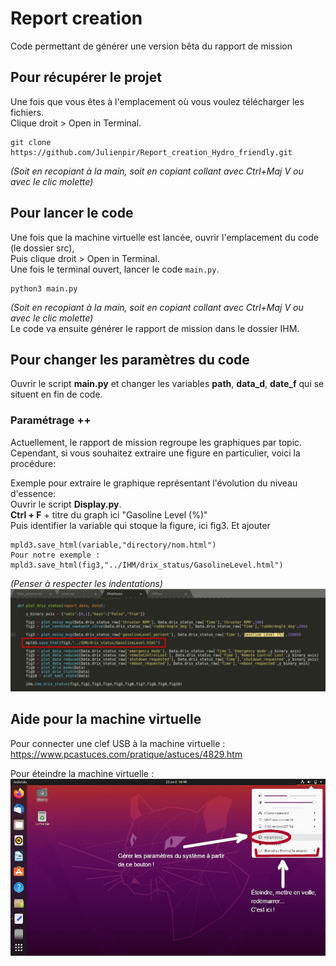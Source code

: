 # Report creation

Code permettant de générer une version bêta du rapport de mission

## Pour récupérer le projet
Une fois que vous êtes à l'emplacement où vous voulez télécharger les fichiers.  
Clique droit > Open in Terminal.
```
git clone https://github.com/Julienpir/Report_creation_Hydro_friendly.git
```
*(Soit en recopiant à la main, soit en copiant collant avec Ctrl+Maj V ou avec le clic molette)*


## Pour lancer le code
Une fois que la machine virtuelle est lancée, ouvrir l'emplacement du code (le dossier src),  
Puis clique droit > Open in Terminal.  
Une fois le terminal ouvert, lancer le code `main.py`.
```
python3 main.py
```
*(Soit en recopiant à la main, soit en copiant collant avec Ctrl+Maj V ou avec le clic molette)*  
Le code va ensuite générer le rapport de mission dans le dossier IHM.  


## Pour changer les paramètres du code
Ouvrir le script **main.py** et changer les variables **path**, **data_d**, **date_f** qui se situent en fin de code.


### Paramétrage ++
Actuellement, le rapport de mission regroupe les graphiques par topic.  
Cependant, si vous souhaitez extraire une figure en particulier, voici la procédure:

Exemple pour extraire le graphique représentant l'évolution du niveau d'essence:  
Ouvrir le script **Display.py**.  
**Ctrl + F** + titre du graph ici "Gasoline Level (%)"  
Puis identifier la variable qui stoque la figure, ici fig3. Et ajouter 
```
mpld3.save_html(variable,"directory/nom.html")
Pour notre exemple : mpld3.save_html(fig3,"../IHM/drix_status/GasolineLevel.html")
```
*(Penser à respecter les indentations)*
 ![Screenshot](Photos/code.png)
 

## Aide pour la machine virtuelle
Pour connecter une clef USB à la machine virtuelle :  
https://www.pcastuces.com/pratique/astuces/4829.htm



Pour éteindre la machine virtuelle : 
 ![Screenshot](Photos/ubuntu.jpg)



